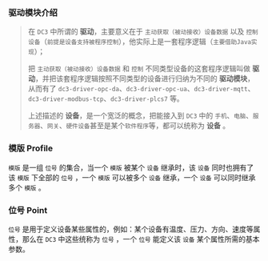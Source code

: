 ### 驱动模块介绍



> 在 `DC3` 中所谓的 **驱动**，主要意义在于 `主动获取（被动接收）设备数据` 以及 `控制设备`（`前提是设备支持被程序控制`），他实际上是一套程序逻辑（`主要借助Java实现`）；
>
> 把 `主动获取（被动接收）设备数据` 和 `控制` 不同类型设备的这套程序逻辑叫做 **驱动**，并把该套程序逻辑按照不同类型的设备进行归纳为不同的 **驱动模块**，从而有了 `dc3-driver-opc-da`、`dc3-driver-opc-ua`、`dc3-driver-mqtt`、`dc3-driver-modbus-tcp`、`dc3-driver-plcs7` 等。
>
> 上述描述的 **设备**，是一个宽泛的概念，把能接入到 `DC3` 中的 `手机`、`电脑`、`服务器`、`网关`、`硬件设备`甚至是某个`软件程序`等，都可以统称为 **设备** 。



### 模版 Profile

`模版` 是一组 `位号` 的集合，当一个 `模版` 被某个 `设备` 继承时，该 `设备` 同时也拥有了该 `模版` 下全部的 `位号` ，一个 `模版` 可以被多个 `设备` 继承，一个 `设备` 可以同时继承多个 `模版` 。



### 位号 Point

`位号` 是用于定义设备某些属性的，例如：某个设备有温度、压力、方向、速度等属性，那么在 `DC3` 中这些统称为 `位号` ，一个 `位号` 能定义该 `设备` 某个属性所需的基本参数。

